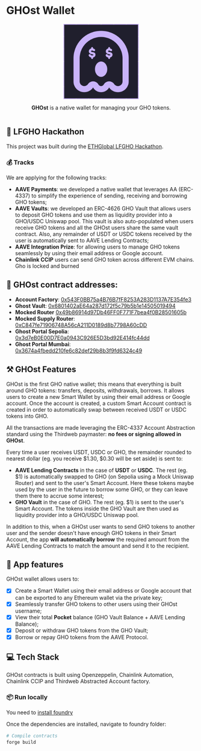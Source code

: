# GHOst Wallet

<div style="flex: 1; display: flex; flex-direction: column; align-items: center; justify-content: center">
  <img src="https://github.com/builders-garden/ghost-app/blob/main/assets/icon.png" width="200" height="200" />
  <p>
    <b>GHOst</b> is a native wallet for managing your GHO tokens.
  </p>
</div>

## 👻 LFGHO Hackathon

This project was built during the [ETHGlobal LFGHO Hackathon](https://ethglobal.com/events/lfgho).

### 💰 Tracks

We are applying for the following tracks:

- **AAVE Payments**: we developed a native wallet that leverages AA (ERC-4337) to simplify the experience of sending, receiving and borrowing GHO tokens;
- **AAVE Vaults**: we developed an ERC-4626 GHO Vault that allows users to deposit GHO tokens and use them as liquidity provider into a GHO/USDC Uniswap pool. This vault is also auto-populated when users receive GHO tokens and all the GHOst users share the same vault contract. Also, any remainder of USDT or USDC tokens received by the user is automatically sent to AAVE Lending Contracts;
- **AAVE Integration Prize**: for allowing users to manage GHO tokens seamlessly by using their email address or Google account.
- **Chainlink CCIP** users can send GHO token across different EVM chains. Gho is locked and burned 

## :link: GHOst contract addresses:

- **Account Factory**: [0x543F0BB75a4B76B7fF8253A283D1137A7E354fe3](https://sepolia.etherscan.io/address/0x543F0BB75a4B76B7fF8253A283D1137A7E354fe3)
- **Ghost Vault**:   [0x6801402aE64a287d172f5c79b5b1e14505019494](https://sepolia.etherscan.io/address/0x6801402aE64a287d172f5c79b5b1e14505019494)
- **Mocked Router** [0x49b86914d97Db46FF0F771F7bea4f0B28501605b](https://sepolia.etherscan.io/address/0x49b86914d97Db46FF0F771F7bea4f0B28501605b)
- **Mocked Supply Router**: [0xC847fe71906748A56cA211D0189d8b7798A60cDD](https://sepolia.etherscan.io/address/0xC847fe71906748A56cA211D0189d8b7798A60cDD)
- **Ghost Portal Sepolia**:  [0x3d7eB0E00D7E0a0943C926E5D3bd92E414fc44dd](https://sepolia.etherscan.io/address/0x3d7eB0E00D7E0a0943C926E5D3bd92E414fc44dd)
- **Ghost Portal Mumbai**:   [0x3674a4fbedd210fe6c82def29b8b3f9fd6324c49](https://sepolia.etherscan.io/address/0x3674a4fbedd210fe6c82def29b8b3f9fd6324c49)

## ⚒️ GHOst Features

GHOst is the first GHO native wallet; this means that everything is built around GHO tokens: transfers, deposits, withdrawals, borrows. It allows users to create a new Smart Wallet by using their email address or Google account. Once the account is created, a custom Smart Account contract is created in order to automatically swap between received USDT or USDC tokens into GHO.

All the transactions are made leveraging the ERC-4337 Account Abstraction standard using the Thirdweb paymaster: **no fees or signing allowed in GHOst**.

Every time a user receives USDT, USDC or GHO, the remainder rounded to nearest dollar (eg. you receive $1.30, $0.30 will be set aside) is sent to:

- **AAVE Lending Contracts** in the case of **USDT** or **USDC**. The rest (eg. $1) is automatically swapped to GHO (on Sepolia using a Mock Uniswap Router) and sent to the user's Smart Account. Here these tokens maybe used by the user in the future to borrow some GHO, or they can leave them there to accrue some interest;
- **GHO Vault** in the case of GHO. The rest (eg. $1) is sent to the user's Smart Account. The tokens inside the GHO Vault are then used as liquidity provider into a GHO/USDC Uniswap pool.

In addition to this, when a GHOst user wants to send GHO tokens to another user and the sender doesn't have enough GHO tokens in their Smart Account, the app **will automatically borrow** the required amount from the AAVE Lending Contracts to match the amount and send it to the recipient.

## 📱 App features

GHOst wallet allows users to:

- [x] Create a Smart Wallet using their email address or Google account that can be exported to any Ethereum wallet via the private key;
- [x] Seamlessly transfer GHO tokens to other users using their GHOst username;
- [x] View their total **Pocket** balance (GHO Vault Balance + AAVE Lending Balance);
- [x] Deposit or withdraw GHO tokens from the GHO Vault;
- [x] Borrow or repay GHO tokens from the AAVE Protocol.

## 💻 Tech Stack

GHOst contracts is built using Openzeppelin, Chainlink Automation, Chainlink CCIP and Thirdweb Abstracted Account factory.

### 📦 Run locally

You need to [install foundry](https://book.getfoundry.sh/getting-started/installation)

Once the dependencies are installed, navigate to foundry folder:

```bash
# Compile contracts
forge build 
```

